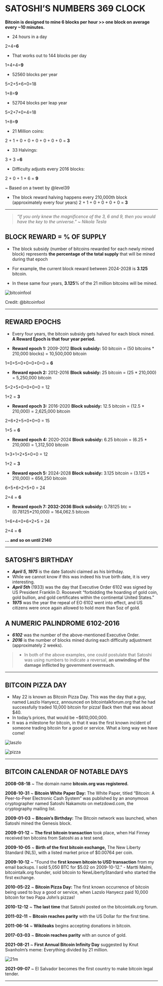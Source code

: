 # SATOSHI’S NUMBERS 369 CLOCK

**Bitcoin is designed to mine 6 blocks per hour >> one block
on average every ~10 minutes.**

* 24 hours in a day

2+4=**6**

* That works out to 144 blocks per day

1+4+4=**9**

* 52560 blocks per year

5+2+5+6+0=18

1+8=**9**

* 52704 blocks per leap year

5+2+7+0+4=18

1+8=**9**

* 21 Million coins:

2 + 1 + 0 + 0 + 0 + 0 + 0 + 0 = **3**

* 33 Halvings:

3 + 3 =**6**

* Difficulty adjusts every 2016 blocks:

2 + 0 + 1 + 6 = **9**

~ Based on a tweet by @level39 

* The block reward halving happens every
210,000th block (approximately every four years)
2 + 1 + 0 + 0 + 0 + 0 = **3**

---

>*“If you only knew the magnificence of the 3, 6 and 9, then
you would have the key to the universe.”
~ Nikola Tesla*

## BLOCK REWARD = % OF SUPPLY

* The block subsidy (number of bitcoins rewarded
for each newly mined block) represents **the
percentage of the total supply** that will be mined
during that epoch

* For example, the current block reward between
2024-2028 is **3.125** bitcoin.

* In these same four years, **3.125**% of the 21
million bitcoins will be mined.

![bitcoinfool](figure-028-bitcoinfool.png)

Credit: @bitcoinfool

---

## REWARD EPOCHS

* Every four years, the bitcoin subsidy gets halved for each
block mined. **A Reward Epoch is that four year period.**

* **Reward epoch 1:** 2009-2012 **Block subsidy:** 50 bitcoin
= (50 bitcoins * 210,000 blocks) = 10,500,000 bitcoin

1+0+5+0+0+0+0+0 = **6**

* **Reward epoch 2:** 2012-2016 **Block subsidy:** 25 bitcoin
= (25 * 210,000) = 5,250,000 bitcoin

5+2+5+0+0+0+0 = 12

1+2 = **3**

* **Reward epoch 3:** 2016-2020 **Block subsidy:** 12.5 bitcoin
= (12.5 * 210,000) = 2,625,000 bitcoin

2+6+2+5+0+0+0 = 15

1+5 = **6**

* **Reward epoch 4:** 2020-2024 **Block subsidy:** 6.25 bitcoin
= (6.25 * 210,000) = 1,312,500 bitcoin

1+3+1+2+5+0+0 = 12

1+2 = **3**

* **Reward epoch 5:** 2024-2028 **Block subsidy:** 3.125 bitcoin
= (3.125 * 210,000) = 656,250 bitcoin

6+5+6+2+5+0 = 24

2+4 = **6**

* **Reward epoch 7: 2032-2036 Block subsidy:** 0.78125 btc
= (0.78125*210,000) = 164,062.5 bitcoin

1+6+4+0+6+2+5 = 24

2+4 = **6**

**... and so on until 2140**

---

## SATOSHI’S BIRTHDAY

* ***April 5, 1975*** is the date Satoshi claimed as his
birthday.
* While we cannot know if this was indeed his true birth
date, it is very interesting.
* ***April 5th*** (1933) was the day that Executive Order 6102
was signed by US President Franklin D. Roosevelt
“forbidding the hoarding of gold coin, gold bullion,
and gold certificates within the continental United
States.”
* ***1975*** was the year the repeal of EO 6102 went into
effect, and US citizens were once again allowed to
hold more than 5oz of gold.

## A NUMERIC PALINDROME 6102-2016

* ***6102*** was the number of the above-mentioned
Executive Order.
* ***2016*** is the number of blocks mined during each difficulty adjustment (approximately 2 weeks).

>* In both of the above examples, one could
postulate that Satoshi was using numbers
to indicate a reversal, **an unwinding of the
damage inflicted by government overreach.**

---

## BITCOIN PIZZA DAY

* May 22 is known as Bitcoin Pizza Day. This was the
day that a guy, named Laszlo Hanyecz, announced
on bitcointalkforum.org that he had successfully
traded 10,000 bitcoin for pizza! Back then that
was about $40.
* In today’s prices, that would be ~$610,000,000. 
* It was a milestone for bitcoin, in that it was the first
known incident of someone trading bitcoin for a
good or service. What a long way we have come!

![laszlo](figure-029-laszlo.png)

![pizza](figure-030-pizza.png)

---

## BITCOIN CALENDAR OF NOTABLE DAYS

**2008-08-18** ~ The domain name **bitcoin.org was registered.**

**2008-10-31** ~ **Bitcoin White Paper Day:** The White Paper,
titled “Bitcoin: A Peer-to-Peer Electronic Cash System” was
published by an anonymous cryptographer named Satoshi
Nakamoto on metzdowd.com, the cryptography mailing list.

**2009-01-03** ~ **Bitcoin’s Birthday:** The Bitcoin network was
launched, when Satoshi mined the Genesis block.

**2009-01-12** ~ **The first bitcoin transaction** took place, when Hal
Finney received ten bitcoins from Satoshi as a test send.

**2009-10-05** ~ **Birth of the first bitcoin exchange,** The New
Liberty Standard (NLS), with a listed market price of $0.00764
per coin.

**2009-10-12** ~ "Found the **first known bitcoin to USD
transaction** from my email backups. I sold 5,050 BTC for $5.02
on 2009-10-12." - Martti Malmi, bitcointalk.org founder, sold
bitcoin to NewLibertyStandard who started the first exchange.

**2010-05-22** ~ **Bitcoin Pizza Day:** The first known occurrence of
bitcoin being used to buy a good or service, when Lazslo
Hanyecz paid 10,000 bitcoin for two Papa John’s pizzas!

**2010-12-12** ~ **The last time** that Satoshi posted on the
bitcointalk.org forum.

**2011-02-11** ~ **Bitcoin reaches parity** with the US Dollar for the
first time.

**2011-06-14** ~ **Wikileaks** begins accepting donations in bitcoin.

**2017-03-03** ~ **Bitcoin reaches parity** with an ounce of gold.

**2021-08-21** ~ **First Annual Bitcoin Infinity Day** suggested by
Knut Svanholm’s meme:
Everything divided by 21 million.

![21m](figure-031-21m.png)

**2021-09-07** ~ El Salvador becomes the first country to make
bitcoin legal tender.

---